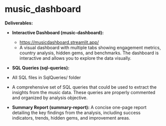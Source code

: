 # music_dashboard
**Deliverables:**

* **Interactive Dashboard (music-dashboard):**
  * https://musicdashboard.streamlit.app/
  * A visual dashboard with multiple tabs showing engagement metrics, country analysis, hidden gems, and benchmarks. The dashboard is interactive and allows you to explore the data visually.

* **SQL Queries (sql-queries):**
 * All SQL files in SqlQueries/ folder
 * A comprehensive set of SQL queries that could be used to extract the insights from the music data. These queries are properly commented and organized by analysis objective.

* **Summary Report (summary-report):** A concise one-page report detailing the key findings from the analysis, including success indicators, trends, hidden gems, and improvement areas.
